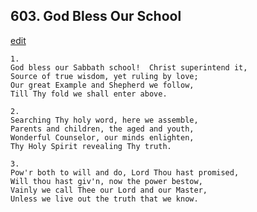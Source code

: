 
## 603.  God Bless Our School
[edit](https://docs.google.com/document/d/17sVCqXP15H62i43bbobxonuD4SDi5Yg4/edit?mode=html)



    1.
    God bless our Sabbath school!  Christ superintend it,
    Source of true wisdom, yet ruling by love;
    Our great Example and Shepherd we follow,
    Till Thy fold we shall enter above.

    2.
    Searching Thy holy word, here we assemble,
    Parents and children, the aged and youth,
    Wonderful Counselor, our minds enlighten,
    Thy Holy Spirit revealing Thy truth.

    3.
    Pow'r both to will and do, Lord Thou hast promised,
    Will thou hast giv'n, now the power bestow,
    Vainly we call Thee our Lord and our Master,
    Unless we live out the truth that we know.
